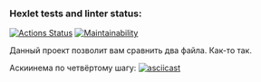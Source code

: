 ### Hexlet tests and linter status:
[![Actions Status](https://github.com/ThisisHappyEL/frontend-project-46/actions/workflows/hexlet-check.yml/badge.svg)](https://github.com/ThisisHappyEL/frontend-project-46/actions)
[![Maintainability](https://api.codeclimate.com/v1/badges/b0b3437eb5d2577c7c21/maintainability)](https://codeclimate.com/github/ThisisHappyEL/frontend-project-46/maintainability)

Данный проект позволит вам сравнить два файла. Как-то так.

Аскиинема по четвёртому шагу:
[![asciicast](https://asciinema.org/a/7fZAHfAgfcVyKw9sxOCNwPQhW.svg)](https://asciinema.org/a/7fZAHfAgfcVyKw9sxOCNwPQhW)